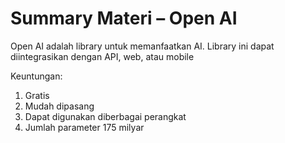 # Summary Materi – Open AI

Open AI adalah library untuk memanfaatkan AI. Library ini dapat diintegrasikan dengan API, web, atau mobile

Keuntungan:

1. Gratis
2. Mudah dipasang
3. Dapat digunakan diberbagai perangkat
4. Jumlah parameter 175 milyar
